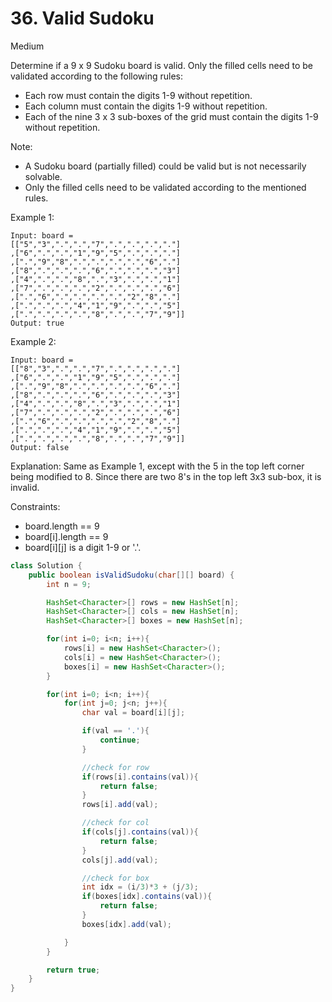 # 36. Valid Sudoku
Medium


Determine if a 9 x 9 Sudoku board is valid. Only the filled cells need to be validated according to the following rules:

- Each row must contain the digits 1-9 without repetition.
- Each column must contain the digits 1-9 without repetition.
- Each of the nine 3 x 3 sub-boxes of the grid must contain the digits 1-9 without repetition.

Note:
- A Sudoku board (partially filled) could be valid but is not necessarily solvable.
- Only the filled cells need to be validated according to the mentioned rules.
 

Example 1:

```
Input: board = 
[["5","3",".",".","7",".",".",".","."]
,["6",".",".","1","9","5",".",".","."]
,[".","9","8",".",".",".",".","6","."]
,["8",".",".",".","6",".",".",".","3"]
,["4",".",".","8",".","3",".",".","1"]
,["7",".",".",".","2",".",".",".","6"]
,[".","6",".",".",".",".","2","8","."]
,[".",".",".","4","1","9",".",".","5"]
,[".",".",".",".","8",".",".","7","9"]]
Output: true
```
Example 2:
```
Input: board = 
[["8","3",".",".","7",".",".",".","."]
,["6",".",".","1","9","5",".",".","."]
,[".","9","8",".",".",".",".","6","."]
,["8",".",".",".","6",".",".",".","3"]
,["4",".",".","8",".","3",".",".","1"]
,["7",".",".",".","2",".",".",".","6"]
,[".","6",".",".",".",".","2","8","."]
,[".",".",".","4","1","9",".",".","5"]
,[".",".",".",".","8",".",".","7","9"]]
Output: false
```
Explanation: Same as Example 1, except with the 5 in the top left corner being modified to 8. Since there are two 8's in the top left 3x3 sub-box, it is invalid.
 

Constraints:

- board.length == 9
- board[i].length == 9
- board[i][j] is a digit 1-9 or '.'.

```java
class Solution {
    public boolean isValidSudoku(char[][] board) {
        int n = 9;

        HashSet<Character>[] rows = new HashSet[n];
        HashSet<Character>[] cols = new HashSet[n];
        HashSet<Character>[] boxes = new HashSet[n];

        for(int i=0; i<n; i++){
            rows[i] = new HashSet<Character>();
            cols[i] = new HashSet<Character>();
            boxes[i] = new HashSet<Character>();
        }

        for(int i=0; i<n; i++){
            for(int j=0; j<n; j++){
                char val = board[i][j];

                if(val == '.'){
                    continue;
                }

                //check for row
                if(rows[i].contains(val)){
                    return false;
                }
                rows[i].add(val);

                //check for col
                if(cols[j].contains(val)){
                    return false;
                }
                cols[j].add(val);

                //check for box
                int idx = (i/3)*3 + (j/3);
                if(boxes[idx].contains(val)){
                    return false;
                }
                boxes[idx].add(val);

            }
        }

        return true;
    }
}
```

